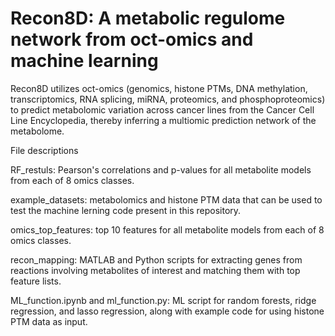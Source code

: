 # Recon8D: A metabolic regulome network from oct-omics and machine learning
Recon8D utilizes oct-omics (genomics, histone PTMs, DNA methylation, transcriptomics, RNA splicing, miRNA, proteomics, and phosphoproteomics) to predict metabolomic variation across cancer lines from the Cancer Cell Line Encyclopedia, thereby inferring a multiomic prediction network of the metabolome. 

File descriptions

RF_restuls: Pearson's correlations and p-values for all metabolite models from each of 8 omics classes. 

example_datasets: metabolomics and histone PTM data that can be used to test the machine lerning code present in this repository. 

omics_top_features: top 10 features for all metabolite models from each of 8 omics classes. 

recon_mapping: MATLAB and Python scripts for extracting genes from reactions involving metabolites of interest and matching them with top feature lists. 

ML_function.ipynb and ml_function.py: ML script for random forests, ridge regression, and lasso regression, along with example code for using histone PTM data as input. 
